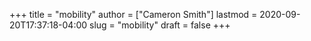 +++
title = "mobility"
author = ["Cameron Smith"]
lastmod = 2020-09-20T17:37:18-04:00
slug = "mobility"
draft = false
+++
